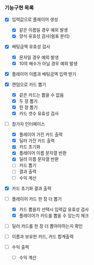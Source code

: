 ### 기능구현 목록
- [x] 입력값으로 플레이어 생성
    - [x] 같은 이름일 경우 예외 발생
    - [x] 양식 유효성 검사(쉼표 분리)
  
- [x] 배팅금액 유효성 검사
    - [x] 문자일 경우 예외 발생
    - [x] 10의 배수가 아닐 경우 예외 발생
  
- [x] 플레이어 이름과 배팅금액 입력 받기

- [x] 랜덤으로 카드 뽑기
    - [x] 같은 카드는 뽑을 수 없음
    - [x] 두 장 뽑기
    - [x] 한 장 뽑기
    - [x] 카드 갯수 유효성 검사
  
- [ ] 참가자 인터페이스
  - [x] 플레이어 가진 카드 출력
  - [x] 딜러 가진 카드 출력
  - [x] 카드 초기화
  - [x] 플레이어 이름 문자열 반환
  - [x] 딜러 이름 문자열 반환
  - [ ] 카드 뽑기
  - [ ] 결과 출력
  - [ ] 수익 계산
  
- [x] 카드 초기화 결과 출력

- [ ] 플레이어 카드 한 장 더 뽑기
  - [x] 카드 뽑을지 선택시 입력값 유효성 검사
  - [x] 플레이어가 카드를 뽑을 수 있는지 체크
  
- [ ] 딜러 카드를 한 장 더 뽑아야하는지 확인
  
- [ ] 이름과 보유한 카드, 카드 합계출력 
  
- [ ] 수익 출력
    - [ ] 수익 계산
    

